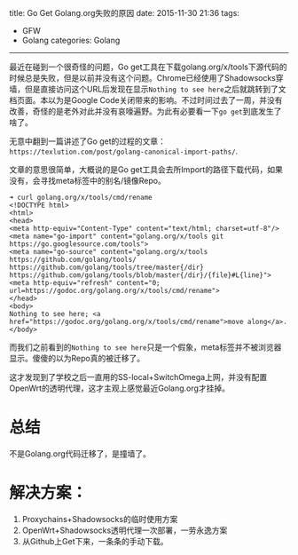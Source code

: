 ﻿title: Go Get Golang.org失败的原因
date: 2015-11-30 21:36
tags:
- GFW
- Golang
categories: Golang
---

最近在碰到一个很奇怪的问题，Go get工具在下载golang.org/x/tools下源代码的时候总是失败，但是以前并没有这个问题。Chrome已经使用了Shadowsocks穿墙，但是直接访问这个URL后发现在显示`Nothing to see here`之后就跳转到了文档页面。本以为是Google Code关闭带来的影响。不过时间过去了一周，并没有改善，奇怪的是老外对此并没有哀嚎遍野。为此有必要看一下`go get`到底发生了啥了。

<!-- more -->

无意中翻到一篇讲述了Go get的过程的文章：`https://texlution.com/post/golang-canonical-import-paths/`.

文章的意思很简单，大概说的是Go get工具会去所Import的路径下载代码，如果没有，会寻找meta标签中的别名/镜像Repo。

    ➜ curl golang.org/x/tools/cmd/rename
    <!DOCTYPE html>
    <html>
    <head>
    <meta http-equiv="Content-Type" content="text/html; charset=utf-8"/>
    <meta name="go-import" content="golang.org/x/tools git https://go.googlesource.com/tools">
    <meta name="go-source" content="golang.org/x/tools https://github.com/golang/tools/ https://github.com/golang/tools/tree/master{/dir} https://github.com/golang/tools/blob/master{/dir}/{file}#L{line}">
    <meta http-equiv="refresh" content="0; url=https://godoc.org/golang.org/x/tools/cmd/rename">
    </head>
    <body>
    Nothing to see here; <a href="https://godoc.org/golang.org/x/tools/cmd/rename">move along</a>.
    </body>

而我们之前看到的`Nothing to see here`只是一个假象，meta标签并不被浏览器显示。傻傻的以为Repo真的被迁移了。


这才发现到了学校之后一直用的SS-local+SwitchOmega上网，并没有配置OpenWrt的透明代理，这才主观上感觉最近Golang.org才挂掉。

# 总结

不是Golang.org代码迁移了，是撞墙了。


# 解决方案：


 1. Proxychains+Shadowsocks的临时使用方案
 2. OpenWrt+Shadowsocks透明代理一次部署，一劳永逸方案
 3. 从Github上Get下来，一条条的手动下载。
